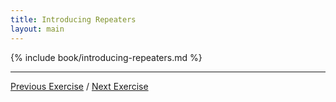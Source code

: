 ```yaml
---
title: Introducing Repeaters
layout: main
---
```


{% include book/introducing-repeaters.md %}

---

[Previous Exercise](ex16.html) / [Next Exercise](ex18.html)